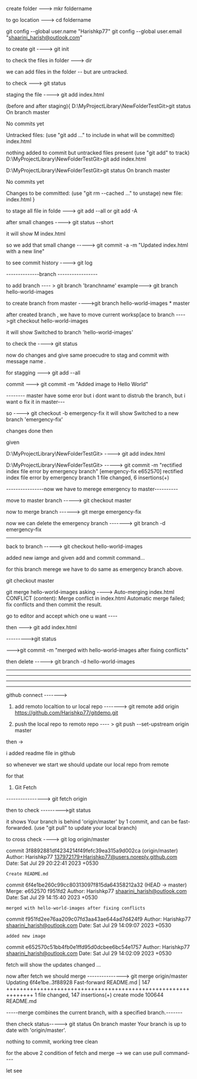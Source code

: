create folder ---> mkr foldername

to go location ---> cd foldername

git config --global user.name "Harishkp77"
git config --global user.email "shaarini_harish@outlook.com"

to create git   ---->  git init 


to check the files in folder ---> dir

we can add files in the folder  -- but are untracked. 

to check ---> git status  


staging the file ---->   git add index.html

(before and after staging){
D:\MyProjectLibrary\NewFolderTestGit>git status
On branch master

No commits yet

Untracked files:
  (use "git add <file>..." to include in what will be committed)
        index.html

nothing added to commit but untracked files present (use "git add" to track)
D:\MyProjectLibrary\NewFolderTestGit>git add index.html

D:\MyProjectLibrary\NewFolderTestGit>git status
On branch master

No commits yet

Changes to be committed:
  (use "git rm --cached <file>..." to unstage)
        new file:   index.html
}


to stage all file in folde --->    git add --all or git add -A


after small changes  ----> git status --short

it will show  M index.html


so we add that small change -----> git commit -a -m "Updated index.html with a new line"


to see commit history ----> git log




--------------branch -----------------


to add branch ---- > git branch 'branchname'   example--->   git branch hello-world-images 


to create branch from master ---->git branch hello-world-images * master

after created branch , we have to move current worksp[ace to branch ---->git checkout hello-world-images


it will show Switched to branch 'hello-world-images'


to check the ----> git status 


now do changes and give same proecudre to stag and commit with message name . 

for stagging --->   git add --all

commit --->  git commit -m "Added image to Hello World"



-------- master have some eror but i dont want to distrub the branch, but i want o fix it in master---


so ---->  git checkout -b emergency-fix
it will show Switched to a new branch 'emergency-fix'

changes done then 

given 

D:\MyProjectLibrary\NewFolderTestGit>        ---->   git add index.html

D:\MyProjectLibrary\NewFolderTestGit>        ----->   git commit -m "rectified index file error by emergency branch"
[emergency-fix e652570] rectified index file error by emergency branch
 1 file changed, 6 insertions(+)

----------------now we have to merege emergency to master----------


move to master branch ----->   git checkout master

now to merge branch  ------>   git merge emergency-fix


now we can delete the emergency branch    -------> git branch -d emergency-fix


---------------------------------------------------------------------------------



back to branch -----> git checkout hello-world-images


added new iamge and given add and commit command...


for this branch merege we have to do same as emergency branch above.

git checkout master

git merge hello-world-images
asking ---->
Auto-merging index.html
CONFLICT (content): Merge conflict in index.html
Automatic merge failed; fix conflicts and then commit the result.


go to editor and accept which one u want ----

then ---> git add index.html


--------->git status


--->git commit -m "merged with hello-world-images after fixing conflicts"


then delete ----->  git branch -d hello-world-images

----------------------------------------------------------------------
--------------------------------------------------------------------


------------------------------------------------------------------
-----------------------------------------------------------------

github connect ------->


1.  add remoto localtion to ur local repo   ------->  git remote add origin https://github.com/Harishkp77/gitdemo.git

2. push the local repo to remoto repo  ---- >  git push --set-upstream origin master


then ->

i added readme file in github

so whenever we start we should update our local repo from remote



for that 



1.   Git Fetch   

---------------->    git fetch origin 

then to check --------->git status

it shows Your branch is behind 'origin/master' by 1 commit, and can be fast-forwarded.
  (use "git pull" to update your local branch)


to cross check  ---->    git log origin/master

commit 3f8892881df4234214f49fefc39ea315a9d002ca (origin/master)
Author: Harishkp77 <137972179+Harishkp77@users.noreply.github.com>
Date:   Sat Jul 29 20:22:41 2023 +0530

    Create README.md

commit 6f4e1be260c99cc80313097f815da64358212a32 (HEAD -> master)
Merge: e652570 f951fd2
Author: Harishkp77 <shaarini_harish@outlook.com>
Date:   Sat Jul 29 14:15:40 2023 +0530

    merged with hello-world-images after fixing conflicts

commit f951fd2ee76aa209c07fd3aa43ae644ad7d424f9
Author: Harishkp77 <shaarini_harish@outlook.com>
Date:   Sat Jul 29 14:09:07 2023 +0530

    added new image

commit e652570c51bb4fb0e1ffd95d0dcbee6bc54e1757
Author: Harishkp77 <shaarini_harish@outlook.com>
Date:   Sat Jul 29 14:02:09 2023 +0530




fetch will show the updates changed ...



now after fetch we should merge --------------->  git merge origin/master
Updating 6f4e1be..3f88928
Fast-forward
 README.md | 147 ++++++++++++++++++++++++++++++++++++++++++++++++++++++++++++++
 1 file changed, 147 insertions(+)
 create mode 100644 README.md

-----merge combines the current branch, with a specified branch.-------

then check status----->  git status
On branch master
Your branch is up to date with 'origin/master'.

nothing to commit, working tree clean




for the above  2 condition of fetch and merge --> we can use pull command----



let see

























  














